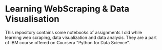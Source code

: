 # Learning WebScraping & Data Visualisation
This repository contains some notebooks of assignments I did while learning web scraping, data visualization and data analysis. They are a part of IBM course offered on Coursera "Python for Data Science".
